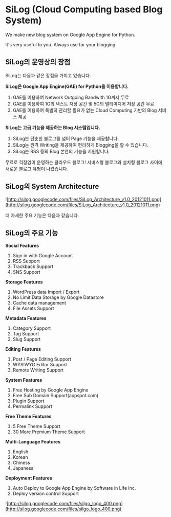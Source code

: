 # SiLog (Cloud Computing based Blog System) #

We make new blog system on Google App Engine for Python.

It's very useful to you.
Always use for your blogging.

## SiLog의 운영상의 장점 ##

SiLog는 다음과 같은 장점을 가지고 있습니다.

**SiLog은 Google App Engine(GAE) for Python을 이용합니다.**
  1. GAE를 이용하여 Network Outgoing Bandwith 1G까지 무료
  1. GAE를 이용하여 1G의 텍스트 저장 공간 및 5G의 멀티미디어 저장 공간 무료
  1. GAE를 이용하여 특별히 관리할 필요가 없는 Cloud Computing 기반의 Blog 서비스 제공

**SiLog는 고급 기능을 제공하는 Blog 시스템입니다.**
  1. SiLog는 단순한 블로그를 넘어 Page 기능을 제공합니다.
  1. SiLog는 원격 Writing을 제공하여 편리하게 Blogging을 할 수 있습니다.
  1. SiLog는 RSS 등의 Blog 본연의 기능을 지원합니다.


무료로 걱정없이 운영하는 클라우드 블로그!
서비스형 블로그와 설치형 블로그 사이에 새로운 블로그 유형이 나왔습니다.

## SiLog의 System Architecture ##

![http://silog.googlecode.com/files/SiLog_Architecture_v1.0_20121011.png](http://silog.googlecode.com/files/SiLog_Architecture_v1.0_20121011.png)

더 자세한 주요 기능은 다음과 같습니다.


## SiLog의 주요 기능 ##

**Social Features**
  1. Sign in with Google Account
  1. RSS Support
  1. Trackback Support
  1. SNS Support

**Storage Features**
  1. WordPress data Import / Export
  1. No Limit Data Storage by Google Datastore
  1. Cache data management
  1. File Assets Support

**Metadata Features**
  1. Category Support
  1. Tag Support
  1. Slug Support

**Editing Features**
  1. Post / Page Editing Support
  1. WYSIWYG Editor Support
  1. Remote Writing Support

**System Features**
  1. Free Hosting by Google App Engine
  1. Free Sub Domain Support(appspot.com)
  1. Plugin Support
  1. Permalink Support

**Free Theme Features**
  1. 5 Free Theme Support
  1. 30 More Premium Theme Support

**Multi-Language Features**
  1. English
  1. Korean
  1. Chiness
  1. Japaness

**Deployment Features**
  1. Auto Deploy to Google App Engine by Software in Life Inc.
  1. Deploy version control Support


![http://silog.googlecode.com/files/silgo_logo_400.png](http://silog.googlecode.com/files/silgo_logo_400.png)